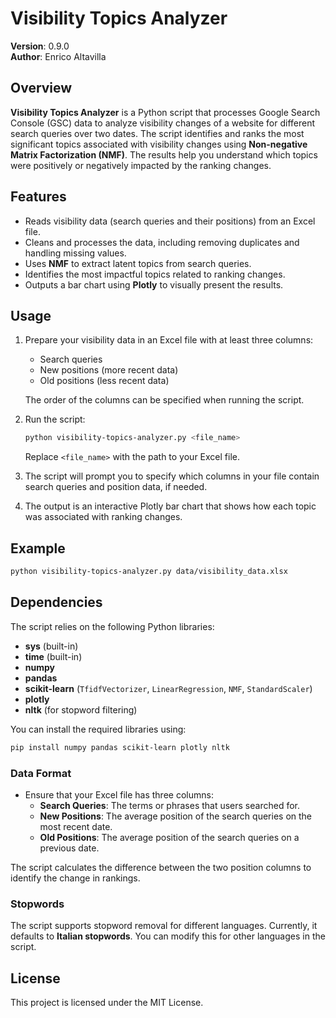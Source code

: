 
# Visibility Topics Analyzer

**Version**: 0.9.0  
**Author**: Enrico Altavilla

## Overview

**Visibility Topics Analyzer** is a Python script that processes Google Search Console (GSC) data to analyze visibility changes of a website for different search queries over two dates. The script identifies and ranks the most significant topics associated with visibility changes using **Non-negative Matrix Factorization (NMF)**. The results help you understand which topics were positively or negatively impacted by the ranking changes.

## Features

- Reads visibility data (search queries and their positions) from an Excel file.
- Cleans and processes the data, including removing duplicates and handling missing values.
- Uses **NMF** to extract latent topics from search queries.
- Identifies the most impactful topics related to ranking changes.
- Outputs a bar chart using **Plotly** to visually present the results.

## Usage

1. Prepare your visibility data in an Excel file with at least three columns:
   - Search queries
   - New positions (more recent data)
   - Old positions (less recent data)
   
   The order of the columns can be specified when running the script.

2. Run the script:

   ```bash
   python visibility-topics-analyzer.py <file_name>
   ```

   Replace `<file_name>` with the path to your Excel file.

3. The script will prompt you to specify which columns in your file contain search queries and position data, if needed.

4. The output is an interactive Plotly bar chart that shows how each topic was associated with ranking changes.

## Example

```bash
python visibility-topics-analyzer.py data/visibility_data.xlsx
```

## Dependencies

The script relies on the following Python libraries:

- **sys** (built-in)
- **time** (built-in)
- **numpy**
- **pandas**
- **scikit-learn** (`TfidfVectorizer`, `LinearRegression`, `NMF`, `StandardScaler`)
- **plotly**
- **nltk** (for stopword filtering)
  
You can install the required libraries using:

```bash
pip install numpy pandas scikit-learn plotly nltk
```

### Data Format

- Ensure that your Excel file has three columns: 
   - **Search Queries**: The terms or phrases that users searched for.
   - **New Positions**: The average position of the search queries on the most recent date.
   - **Old Positions**: The average position of the search queries on a previous date.

The script calculates the difference between the two position columns to identify the change in rankings.

### Stopwords

The script supports stopword removal for different languages. Currently, it defaults to **Italian stopwords**. You can modify this for other languages in the script.

## License

This project is licensed under the MIT License.
